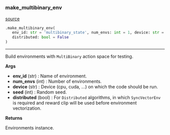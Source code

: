 #


### make_multibinary_env
[source](https://github.com/RLE-Foundation/rllte/blob/main/rllte/env/multibinary/__init__.py/#L55)
```python
.make_multibinary_env(
   env_id: str = 'multibinary_state', num_envs: int = 1, device: str = 'cpu', seed: int = 0,
   distributed: bool = False
)
```

---
Build environments with `MultiBinary` action space for testing.


**Args**

* **env_id** (str) : Name of environment.
* **num_envs** (int) : Number of environments.
* **device** (str) : Device (cpu, cuda, ...) on which the code should be run.
* **seed** (int) : Random seed.
* **distributed** (bool) : For `Distributed` algorithms, in which `SyncVectorEnv` is required
    and reward clip will be used before environment vectorization.


**Returns**

Environments instance.

